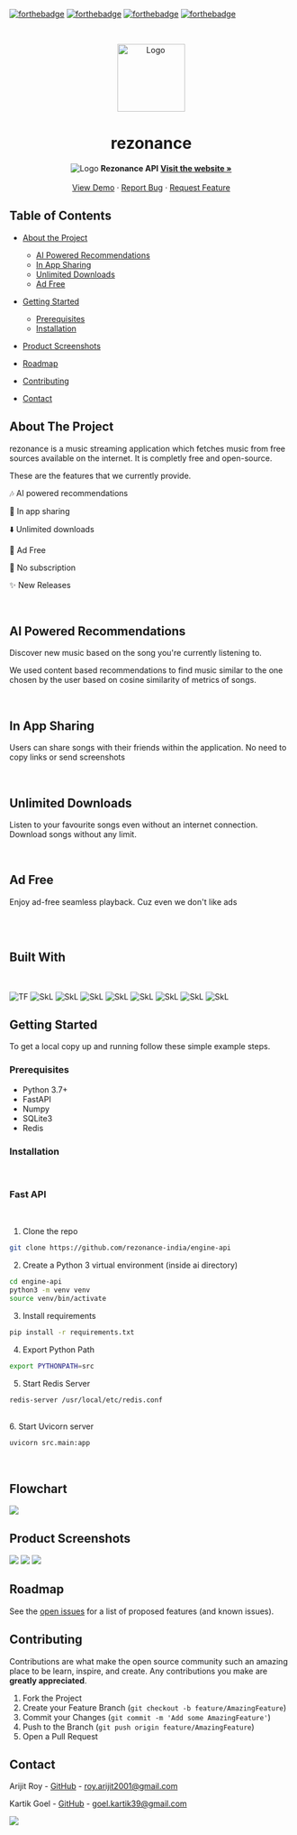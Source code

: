 <p align="center">

[![forthebadge](https://forthebadge.com/images/badges/built-with-love.svg)](https://forthebadge.com)
[![forthebadge](https://forthebadge.com/images/badges/for-you.svg)](https://forthebadge.com)
[![forthebadge](https://forthebadge.com/images/badges/made-with-python.svg)](https://forthebadge.com)
[![forthebadge](https://img.shields.io/github/workflow/status/kg-kartik/ga-test/Node.js%20CI?style=for-the-badge)](https://forthebadge.com)

</p>

<!-- PROJECT LOGO -->
<br/>
<p align="center">
  <a href="https://rezonanceindia.tech/">
    <img src="STATIC/rezonance-logo-blue-sq.png" alt="Logo" width="120" height="120">
  </a>

  <h1 align="center">rezonance</h1>
  <p align="center">
    <img src="STATIC/header.png" alt="Logo" >
    <!-- <br /> -->
    <strong>Rezonance API</strong>
    <!-- <br /> -->
    <a href="https://rezonanceindia.tech/"><strong>Visit the website »</strong></a>
    <br />
    <br />
    <a href="https://rezonanceindia.tech/">View Demo</a>
    ·
    <a href="https://github.com/rezonance-india/engine-api/issues">Report Bug</a>
    ·
    <a href="https://github.com/rezonance-india/engine-api/issues">Request Feature</a>
  </p>
</p>



<!-- TABLE OF CONTENTS -->
## Table of Contents

* [About the Project](#about-the-project)
  * [AI Powered Recommendations](#ai-powered-recommendations)
  * [In App Sharing](#in-app-sharing)
  * [Unlimited Downloads](#unlimited-downloads)
  * [Ad Free](#ad-free)

* [Getting Started](#getting-started)
  * [Prerequisites](#prerequisites)
  * [Installation](#installation)
* [Product Screenshots](#Product-Screenshots)
* [Roadmap](#roadmap)
* [Contributing](#contributing)
* [Contact](#contact)




<!-- ABOUT THE PROJECT -->
## About The Project
rezonance is a music streaming application which fetches music from free sources available on the internet. It is completly free and open-source. 

These are the features that we currently provide. 
<br/>

:notes: AI powered recommendations

:rocket: In app sharing 

:arrow_down: Unlimited downloads

:space_invader: Ad Free

:page_facing_up: No subscription

:sparkles: New Releases

<br />

## AI Powered Recommendations
Discover new music based on the song you're currently listening to.

We used content based recommendations to find music similar to the one chosen by the user based on cosine similarity of metrics of songs.

<br />

## In App Sharing
Users can share songs with their friends within the application. No need to copy links or send screenshots

<br />

## Unlimited Downloads
Listen to your favourite songs even without an internet connection. Download songs without any limit.

<br />

## Ad Free
Enjoy ad-free seamless playback. Cuz even we don't like ads

<br />
<br />

## Built With

</br>
<p float = "left">

<img alt="TF" src="https://img.shields.io/badge/Azure-0089D6?style=for-the-badge&logo=microsoft-azure&logoColor=white"/>

<img alt="SkL" src="https://img.shields.io/badge/SciKit%20Learn-F7931E?style=for-the-badge&logo=scikit-learn&logoColor=white"/>

<img alt="SkL" src="https://img.shields.io/badge/Redis-DC382D?style=for-the-badge&logo=redis&logoColor=white"/>

<img alt="SkL" src="https://img.shields.io/badge/sqlite3-003B57?style=for-the-badge&logo=sqlite&logoColor=white"/>

<img alt="SkL" src="https://img.shields.io/badge/numpy-013243?style=for-the-badge&logo=numpy&logoColor=white"/>

<img alt="SkL" src="https://img.shields.io/badge/fastapi-009688?style=for-the-badge&logo=fastapi&logoColor=white"/>

<img alt="SkL" src="https://img.shields.io/badge/nginx-009639?style=for-the-badge&logo=nginx&logoColor=white"/>

<img alt="SkL" src="https://img.shields.io/badge/pytest-14161A?style=for-the-badge&logo=pytest&logoColor=white"/>

<img alt="SkL" src="https://img.shields.io/badge/github%20actions-2088FF?style=for-the-badge&logo=github-actions&logoColor=white"/>

</p>


<!-- GETTING STARTED -->
## Getting Started

To get a local copy up and running follow these simple example steps.

### Prerequisites


* Python 3.7+
* FastAPI
* Numpy
* SQLite3
* Redis


### Installation 

<br />

### Fast API
<br />

1. Clone the repo 
```sh
git clone https://github.com/rezonance-india/engine-api
```


2. Create a Python 3 virtual environment (inside ai directory)
```sh
cd engine-api
python3 -m venv venv
source venv/bin/activate
```

3. Install requirements
```sh
pip install -r requirements.txt
```

4. Export Python Path
```sh
export PYTHONPATH=src
```

5. Start Redis Server
```sh
redis-server /usr/local/etc/redis.conf
```

</br>
6. Start Uvicorn server

```sh
uvicorn src.main:app
```

<br />


<!-- USAGE EXAMPLES -->
## Flowchart


<img src = "STATIC/rezonance-api.png">


## Product Screenshots

<img src = "STATIC/1.png">

<img src = "STATIC/2.png">

<img src = "STATIC/3.png">



<!-- ROADMAP -->
## Roadmap

See the [open issues](https://github.com/rezonance-india/engine-api/issues) for a list of proposed features (and known issues).


<!-- CONTRIBUTING -->
## Contributing

Contributions are what make the open source community such an amazing place to be learn, inspire, and create. Any contributions you make are **greatly appreciated**.

1. Fork the Project
2. Create your Feature Branch (`git checkout -b feature/AmazingFeature`)
3. Commit your Changes (`git commit -m 'Add some AmazingFeature'`)
4. Push to the Branch (`git push origin feature/AmazingFeature`)
5. Open a Pull Request





<!-- CONTACT -->
## Contact

Arijit Roy - [GitHub](https://github.com/radioactive11) - roy.arijit2001@gmail.com

Kartik Goel - [GitHub](https://github.com/kg-kartik) - goel.kartik39@gmail.com



<img src = "https://imgs.xkcd.com/comics/music_drm.png">


